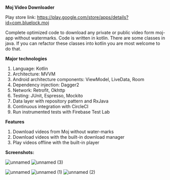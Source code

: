 **Moj Video Downloader**

Play store link: https://play.google.com/store/apps/details?id=com.bluelock.moj

Complete optimized code to download any private or public video form moj-app without watermarks. Code is written in kotlin. There are some classes in java. If you can refactor these classes into kotlin you are most welcome to do that. 

**Major technologies**

1. Language: Kotlin
2. Architecture: MVVM
3. Android architecture components: ViewModel, LiveData, Room
4. Dependency injection: Dagger2
5. Network: Retrofit, Okhttp
6. Testing: JUnit, Espresso, Mockito
7. Data layer with repository pattern and RxJava
8. Continuous integration with CircleCI
9. Run instrumented tests with Firebase Test Lab

**Features**

1. Download videos from Moj without water-marks
2. Download videos with the built-in download manager
3. Play videos offline with the built-in player

**Screenshots:**

![unnamed](https://github.com/thezayin/moj_video_downloader/assets/140496836/3163c5ff-cd24-466c-8113-0ee118c4eb09)
![unnamed (3)](https://github.com/thezayin/moj_video_downloader/assets/140496836/2e8abd9c-4e18-4c2c-b9d4-d976e92d022c)

![unnamed](https://github.com/thezayin/moj_video_downloader/assets/140496836/8e1ef9b0-1e73-43ad-9646-326186393e83)
![unnamed (1)](https://github.com/thezayin/moj_video_downloader/assets/140496836/c7c3bacb-ddc6-4fd3-bb1f-cd1cecfbe584)
![unnamed (2)](https://github.com/thezayin/moj_video_downloader/assets/140496836/78b3ba5b-73f6-4d9f-9f7a-d55533964a65)

